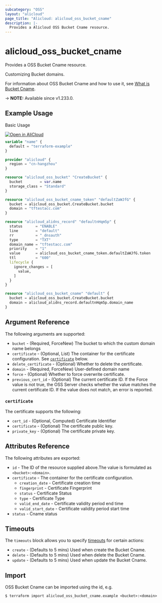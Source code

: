 ```yaml
---
subcategory: "OSS"
layout: "alicloud"
page_title: "Alicloud: alicloud_oss_bucket_cname"
description: |-
  Provides a Alicloud OSS Bucket Cname resource.
---
```


# alicloud_oss_bucket_cname

Provides a OSS Bucket Cname resource.

Customizing Bucket domains.

For information about OSS Bucket Cname and how to use it, see [What is Bucket Cname](https://www.alibabacloud.com/help/en/).

-> **NOTE:** Available since v1.233.0.

## Example Usage

Basic Usage

<div style="display: block;margin-bottom: 40px;"><div class="oics-button" style="float: right;position: absolute;margin-bottom: 10px;">
  <a href="https://api.aliyun.com/terraform?resource=alicloud_oss_bucket_cname&exampleId=92762852-0dd7-ec06-735a-62a9c3fc60b9ba3ae5bd&activeTab=example&spm=docs.r.oss_bucket_cname.0.927628520d&intl_lang=EN_US" target="_blank">
    <img alt="Open in AliCloud" src="https://img.alicdn.com/imgextra/i1/O1CN01hjjqXv1uYUlY56FyX_!!6000000006049-55-tps-254-36.svg" style="max-height: 44px; max-width: 100%;">
  </a>
</div></div>

```terraform
variable "name" {
  default = "terraform-example"
}

provider "alicloud" {
  region = "cn-hangzhou"
}

resource "alicloud_oss_bucket" "CreateBucket" {
  bucket        = var.name
  storage_class = "Standard"
}

resource "alicloud_oss_bucket_cname_token" "defaultZaWJfG" {
  bucket = alicloud_oss_bucket.CreateBucket.bucket
  domain = "tftestacc.com"
}

resource "alicloud_alidns_record" "defaultnHqm5p" {
  status      = "ENABLE"
  line        = "default"
  rr          = "_dnsauth"
  type        = "TXT"
  domain_name = "tftestacc.com"
  priority    = "1"
  value       = alicloud_oss_bucket_cname_token.defaultZaWJfG.token
  ttl         = "600"
  lifecycle {
    ignore_changes = [
      value,
    ]
  }
}

resource "alicloud_oss_bucket_cname" "default" {
  bucket = alicloud_oss_bucket.CreateBucket.bucket
  domain = alicloud_alidns_record.defaultnHqm5p.domain_name
}
```

## Argument Reference

The following arguments are supported:
* `bucket` - (Required, ForceNew) The bucket to which the custom domain name belongs
* `certificate` - (Optional, List) The container for the certificate configuration. See [`certificate`](#certificate) below.
* `delete_certificate` - (Optional) Whether to delete the certificate.
* `domain` - (Required, ForceNew) User-defined domain name
* `force` - (Optional) Whether to force overwrite certificate.
* `previous_cert_id` - (Optional) The current certificate ID. If the Force value is not true, the OSS Server checks whether the value matches the current certificate ID. If the value does not match, an error is reported.

### `certificate`

The certificate supports the following:
* `cert_id` - (Optional, Computed) Certificate Identifier
* `certificate` - (Optional) The certificate public key.
* `private_key` - (Optional) The certificate private key.

## Attributes Reference

The following attributes are exported:
* `id` - The ID of the resource supplied above.The value is formulated as `<bucket>:<domain>`.
* `certificate` - The container for the certificate configuration.
  * `creation_date` - Certificate creation time
  * `fingerprint` - Certificate Fingerprint
  * `status` - Certificate Status
  * `type` - Certificate Type
  * `valid_end_date` - Certificate validity period end time
  * `valid_start_date` - Certificate validity period start time
* `status` - Cname status

## Timeouts

The `timeouts` block allows you to specify [timeouts](https://www.terraform.io/docs/configuration-0-11/resources.html#timeouts) for certain actions:
* `create` - (Defaults to 5 mins) Used when create the Bucket Cname.
* `delete` - (Defaults to 5 mins) Used when delete the Bucket Cname.
* `update` - (Defaults to 5 mins) Used when update the Bucket Cname.

## Import

OSS Bucket Cname can be imported using the id, e.g.

```shell
$ terraform import alicloud_oss_bucket_cname.example <bucket>:<domain>
```